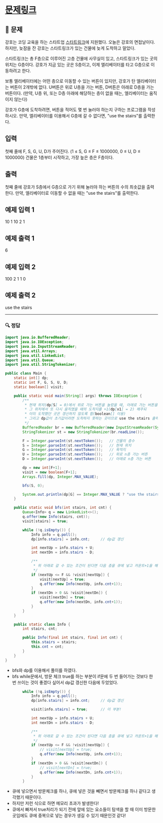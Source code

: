 # [문제링크](https://www.acmicpc.net/problem/5014)

## 📝 문제

강호는 코딩 교육을 하는 스타트업 [스타트링크](https://startlink.io/)에 지원했다. 오늘은 강호의 면접날이다. 하지만, 늦잠을 잔 강호는 스타트링크가 있는 건물에 늦게 도착하고 말았다.

스타트링크는 총 F층으로 이루어진 고층 건물에 사무실이 있고, 스타트링크가 있는 곳의 위치는 G층이다. 강호가 지금 있는 곳은 S층이고, 이제 엘리베이터를 타고 G층으로 이동하려고 한다.

보통 엘리베이터에는 어떤 층으로 이동할 수 있는 버튼이 있지만, 강호가 탄 엘리베이터는 버튼이 2개밖에 없다. U버튼은 위로 U층을 가는 버튼, D버튼은 아래로 D층을 가는 버튼이다. (만약, U층 위, 또는 D층 아래에 해당하는 층이 없을 때는, 엘리베이터는 움직이지 않는다)

강호가 G층에 도착하려면, 버튼을 적어도 몇 번 눌러야 하는지 구하는 프로그램을 작성하시오. 만약, 엘리베이터를 이용해서 G층에 갈 수 없다면, "use the stairs"를 출력한다.

## 입력

첫째 줄에 F, S, G, U, D가 주어진다. (1 ≤ S, G ≤ F ≤ 1000000, 0 ≤ U, D ≤ 1000000) 건물은 1층부터 시작하고, 가장 높은 층은 F층이다.

## 출력

첫째 줄에 강호가 S층에서 G층으로 가기 위해 눌러야 하는 버튼의 수의 최솟값을 출력한다. 만약, 엘리베이터로 이동할 수 없을 때는 "use the stairs"를 출력한다.

## 예제 입력 1

10 1 10 2 1

## 예제 출력 1 

6

## 예제 입력 2

100 2 1 1 0

## 예제 출력 2 

use the stairs

---

### 🔍 정답

```java
import java.io.BufferedReader;
import java.io.IOException;
import java.io.InputStreamReader;
import java.util.Arrays;
import java.util.LinkedList;
import java.util.Queue;
import java.util.StringTokenizer;

public class Main {
    static int[] dp;
    static int F, G, S, U, D;
    static boolean[] visit;

    public static void main(String[] args) throws IOException {
        /**
         * 현재 위치(dp[S] = 0)에서 위로 가는 버튼을 눌렀을 때, 아래로 가는 버튼을 눌렀을 때 각각 도착지를 +1로 두고(dp[x] = 1)
         * 그 위치에서 또 다시 움직였을 때의 도착지를 +1(dp[x1] = 2) 해주되
         * 이미 도착했던 곳은 갱신하지 않도록 함(boolean[] 이용)
         * 그리고 dp값이 초기값이라면 도착하지 못하는 곳이므로 use the stairs 출력!
         */
        BufferedReader br = new BufferedReader(new InputStreamReader(System.in));
        StringTokenizer st = new StringTokenizer(br.readLine());

        F = Integer.parseInt(st.nextToken());   // 건물의 층수
        S = Integer.parseInt(st.nextToken());   // 현재 위치
        G = Integer.parseInt(st.nextToken());   // 목적지
        U = Integer.parseInt(st.nextToken());   // 위로 n층 가는 버튼
        D = Integer.parseInt(st.nextToken());   // 아래로 n층 가는 버튼

        dp = new int[F+1];
        visit = new boolean[F+1];
        Arrays.fill(dp, Integer.MAX_VALUE);

        bfs(S, 0);

        System.out.println(dp[G] == Integer.MAX_VALUE ? "use the stairs" : dp[G]);
    }

    public static void bfs(int stairs, int cnt) {
        Queue<Info> q = new LinkedList<>();
        q.offer(new Info(stairs, cnt));
        visit[stairs] = true;

        while (!q.isEmpty()) {
            Info info = q.poll();
            dp[info.stairs] = info.cnt;     // dp값 갱신

            int nextUp = info.stairs + U;
            int nextDn = info.stairs - D;

            /**
             * 위 아래로 갈 수 있는 조건이 된다면 다음 층을 큐에 넣고 카운트+1을 해줌!
             */
            if (nextUp <= F && !visit[nextUp]) {
                visit[nextUp] = true;
                q.offer(new Info(nextUp, info.cnt+1));
            }
            if (nextDn > 0 && !visit[nextDn]) {
                visit[nextDn] = true;
                q.offer(new Info(nextDn, info.cnt+1));
            }
        }
    }

    public static class Info {
        int stairs, cnt;

        public Info(final int stairs, final int cnt) {
            this.stairs = stairs;
            this.cnt = cnt;
        }
    }
}
```
- bfs와 dp를 이용해서 풀이를 하였다.
- bfs while문에서, 방문 체크 true를 하는 부분이 if문에 두 번 들어가는 것보다 한 번 쓰이는 것이 좋겠다 싶어서 dp값 갱신한 다음에 두었었다.

```java
        while (!q.isEmpty()) {
            Info info = q.poll();
            dp[info.stairs] = info.cnt;     // dp값 갱신

			visit[info.stairs] = true;      // 이 부분!

            int nextUp = info.stairs + U;
            int nextDn = info.stairs - D;

            /**
             * 위 아래로 갈 수 있는 조건이 된다면 다음 층을 큐에 넣고 카운트+1을 해줌!
             */
            if (nextUp <= F && !visit[nextUp]) {
	            // visit[nextUp] = true;
                q.offer(new Info(nextUp, info.cnt+1));
            }
            if (nextDn > 0 && !visit[nextDn]) {
	            // visit[nextDn] = true;
                q.offer(new Info(nextDn, info.cnt+1));
            }
        }
```

- 큐에 넣으면서 방문체크를 하나, 큐에 넣은 것을 빼면서 방문체크를 하나 같다고 생각했기 때문이다.
- 하지만 저런 식으로 하면 메모리 초과가 발생한다!
- 큐에서 빠져서 true처리가 되기 전에 앞에 있는 요소들이 탐색을 할 때 이미 방문한 곳임에도 큐에 중복으로 넣는 경우가 생길 수 있기 때문인것 같다!
